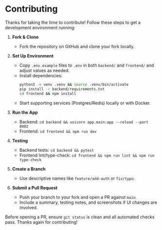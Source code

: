 # Contributing

Thanks for taking the time to contribute! Follow these steps to get a development environment running:

1. **Fork & Clone**
   - Fork the repository on GitHub and clone your fork locally.

2. **Set Up Environment**
   - Copy `.env.example` files to `.env` in both `backend/` and `frontend/` and adjust values as needed.
   - Install dependencies:
     ```bash
     python3 -m venv .venv && source .venv/bin/activate
     pip install -r backend/requirements.txt
     cd frontend && npm install
     ```
   - Start supporting services (Postgres/Redis) locally or with Docker.

3. **Run the App**
   - Backend: `cd backend && uvicorn app.main:app --reload --port 8002`
   - Frontend: `cd frontend && npm run dev`

4. **Testing**
   - Backend tests: `cd backend && pytest`
   - Frontend lint/type-check: `cd frontend && npm run lint && npm run type-check`

5. **Create a Branch**
   - Use descriptive names like `feature/add-auth` or `fix/typo`.

6. **Submit a Pull Request**
   - Push your branch to your fork and open a PR against `main`.
   - Include a summary, testing notes, and screenshots if UI changes are involved.

Before opening a PR, ensure `git status` is clean and all automated checks pass. Thanks again for contributing!
